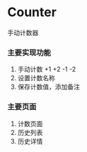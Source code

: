 # Counter
手动计数器

### 主要实现功能
1. 手动计数 +1 +2 -1 -2
2. 设置计数名称
3. 保存计数值，添加备注

### 主要页面
1. 计数页面
2. 历史列表
3. 历史详情